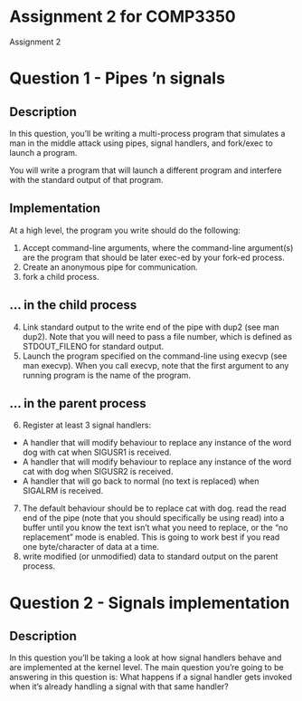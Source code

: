 # Assignment 2 for COMP3350
Assignment 2

# Question 1 - Pipes ’n signals
## Description
In this question, you’ll be writing a multi-process program that simulates a man in the middle attack using pipes, signal handlers, and fork/exec to launch a program.

You will write a program that will launch a different program and interfere with the standard output of that program.

## Implementation
At a high level, the program you write should do the following:

1. Accept command-line arguments, where the command-line argument(s) are the program that should be later exec-ed by your fork-ed process.
2. Create an anonymous pipe for communication.
3. fork a child process.
## … in the child process
4. Link standard output to the write end of the pipe with dup2 (see man dup2). Note that you will need to pass a file number, which is defined as STDOUT_FILENO for standard output.
5. Launch the program specified on the command-line using execvp (see man execvp). When you call execvp, note that the first argument to any running program is the name of the program.
## … in the parent process
6. Register at least 3 signal handlers:
- A handler that will modify behaviour to replace any instance of the word dog with cat when SIGUSR1 is received.
- A handler that will modify behaviour to replace any instance of the word cat with dog when SIGUSR2 is received.
- A handler that will go back to normal (no text is replaced) when SIGALRM is received.
7. The default behaviour should be to replace cat with dog.
read the read end of the pipe (note that you should specifically be using read) into a buffer until you know the text isn’t what you need to replace, or the “no replacement” mode is enabled. This is going to work best if you read one byte/character of data at a time.
8. write modified (or unmodified) data to standard output on the parent process.

# Question 2 - Signals implementation
## Description
In this question you’ll be taking a look at how signal handlers behave and are implemented at the kernel level. The main question you’re going to be answering in this question is: What happens if a signal handler gets invoked when it’s already handling a signal with that same handler?
